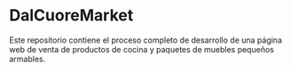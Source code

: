 # DalCuoreMarket
Este repositorio contiene el proceso completo de desarrollo de una página web de venta de productos de cocina y paquetes de muebles pequeños armables.

